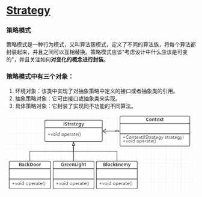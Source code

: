 # **[Strategy](https://www.wikiwand.com/en/Strategy_pattern)**

### 策略模式
策略模式是一种行为模式，又叫算法簇模式，定义了不同的算法族，将每个算法都封装起来，并且之间可以互相替换。策略模式应该"考虑设计中什么应该是可变的"，并且关注如何**对变化的概念进行封装**。

### 策略模式中有三个对象：

1. 环境对象：该类中实现了对抽象策略中定义的接口或者抽象类的引用。
2. 抽象策略对象：它可由接口或抽象类来实现。
3. 具体策略对象：它封装了实现同不功能的不同算法。

![strategy](/uml/strategy_uml.png)